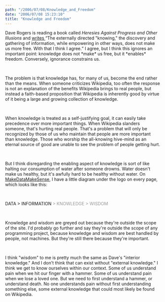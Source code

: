 ```yaml
---
path: "/2006/07/08/Knowledge_and_Freedom" 
date: "2006/07/08 15:23:10" 
title: "Knowledge and Freedom" 
---
```

<p>Dave Rogers is reading a book called <cite>Heresies Against Progress and Other Illusions</cite> and <a href="http://homepage.mac.com/dave_rogers/GHD07-06.html#note_2896">writes </a> <q>The externally directed "knowing," the discovery and gathering of information, while empowering in other ways, does not make us more free. With that I think I agree.</q> I agree, but I think this ignores an important point: knowledge does not *make* us free, but it *enables* freedom. Conversely, ignorance constrains us.</p><br><p>The problem is that knowledge has, for many of us, become the end rather than the means. When someone criticizes Wikipedia, too often the response is not an explanation of the benefits Wikipedia brings to real people, but instead a faith-based proposition that Wikipedia is inherently good by virtue of it being a large and growing collection of knowledge.</p><br><p>When knowledge is treated as a self-justifying goal, it can easily take precedence over more important things. When Wikipedia slanders someone, that's hurting real people. That's a  problem that will only be recognized by those of us who maintain that people are more important than knowledge. Those who worship the all-knowing hive-mind as an eternal source of good are unable to see the problem of people getting hurt.</p><br><p>But I think disregarding the enabling aspect of knowledge is sort of like halting our consumption of water after someone drowns. Water doesn't make us healthy, but it's awfully hard to be healthy without water. On <a href="http://makedatamakesense.com/">MakeDataMakeSense</a>, I have a little diagram under the logo on every page, which looks like this:</p><br><p>DATA &gt; INFORMATION <span style="color: #999;">&gt; KNOWLEDGE &gt; WISDOM</span></p><br><p>Knowledge and wisdom are greyed out because they're outside the scope of the site. I'd probably go further and say they're outside the scope of any programming project, because knowledge and wisdom are best handled by people, not machines. But they're still there because they're important.</p><br><p>I think "wisdom" to me is pretty much the same as Dave's "interior knowledge." And I don't think that can exist without "external knowledge." I think we get to know ourselves within our context. Some of us understand pain when we hit our finger with a hammer. Some of us understand pain when we lose a loved one. But we need to first understand a hammer, or understand death. No one understands pain without first understanding something else, some external knowledge that could most likely be found on Wikipedia.</p>